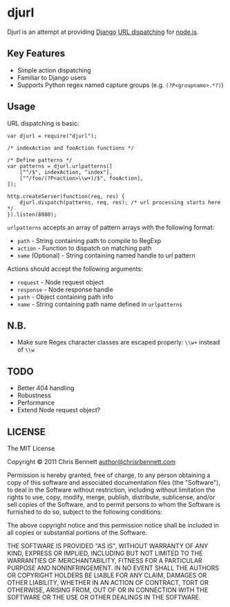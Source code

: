 # djurl

Djurl is an attempt at providing [Django](http://djangoproject.com) [URL dispatching](http://docs.djangoproject.com/en/1.3/topics/http/urls/) for [node.js](http://nodejs.org).

## Key Features

* Simple action dispatching
* Familiar to Django users
* Supports Python regex named capture groups (e.g. `(?P<groupname>.*?)`)


## Usage

URL dispatching is basic:

    var djurl = require("djurl");
    
    /* indexAction and fooAction functions */
    
    /* Define patterns */
    var patterns = djurl.urlpatterns([
        ["^/$", indexAction, "index"],
        ["^/foo/(?P<action>\\w+)/$", fooAction],
    ]);

    http.createServer(function(req, res) {
        djurl.dispatch(patterns, req, res); /* url processing starts here */
    }).listen(8080);

`urlpatterns` accepts an array of pattern arrays with the following format:

* `path` - String containing path to compile to RegExp
* `action` - Function to dispatch on matching path
* `name` (Optional) - String containing named handle to url pattern

Actions should accept the following arguments:
    
* `request` - Node request object
* `response` - Node response handle
* `path` - Object containing path info
* `name` - String containing path name defined in `urlpatterns`
  
## N.B.

* Make sure Regex character classes are escaped properly: `\\w+` instead of `\\w`

## TODO

* Better 404 handling
* Robustness
* Performance
* Extend Node request object?

## LICENSE

The MIT License

Copyright © 2011 Chris Bennett <author@chrisrbennett.com>

Permission is hereby granted, free of charge, to any person obtaining a copy
of this software and associated documentation files (the "Software"), to deal
in the Software without restriction, including without limitation the rights
to use, copy, modify, merge, publish, distribute, sublicense, and/or sell
copies of the Software, and to permit persons to whom the Software is
furnished to do so, subject to the following conditions:

The above copyright notice and this permission notice shall be included in
all copies or substantial portions of the Software.

THE SOFTWARE IS PROVIDED "AS IS", WITHOUT WARRANTY OF ANY KIND, EXPRESS OR
IMPLIED, INCLUDING BUT NOT LIMITED TO THE WARRANTIES OF MERCHANTABILITY,
FITNESS FOR A PARTICULAR PURPOSE AND NONINFRINGEMENT. IN NO EVENT SHALL THE
AUTHORS OR COPYRIGHT HOLDERS BE LIABLE FOR ANY CLAIM, DAMAGES OR OTHER
LIABILITY, WHETHER IN AN ACTION OF CONTRACT, TORT OR OTHERWISE, ARISING FROM,
OUT OF OR IN CONNECTION WITH THE SOFTWARE OR THE USE OR OTHER DEALINGS IN
THE SOFTWARE.

